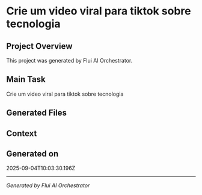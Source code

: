 # Crie um video viral para tiktok sobre tecnologia

## Project Overview
This project was generated by Flui AI Orchestrator.

## Main Task
Crie um video viral para tiktok sobre tecnologia

## Generated Files


## Context


## Generated on
2025-09-04T10:03:30.196Z

---
*Generated by Flui AI Orchestrator*
